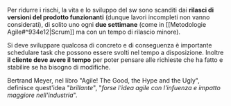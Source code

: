 Per ridurre i rischi, la vita e lo sviluppo del sw sono scanditi dai **rilasci di versioni del prodotto funzionanti** (dunque lavori incompleti non vanno considerati), di solito uno ogni **due settimane** (come in [[Metodologie Agile#^934e12|Scrum]] ma con un tempo di rilascio minore).

Si deve sviluppare qualcosa di concreto e di conseguenza è importante schedulare task che possono essere svolti nel tempo a disposizione. Inoltre **il cliente deve avere il tempo** per poter pensare alle richieste che ha fatto e stabilire se ha bisogno di modifiche.

Bertrand Meyer, nel libro "Agile! The Good, the Hype and the Ugly", definisce quest'idea "*brillante*", "*forse l'idea agile con l'infuenza e impatto maggiore nell'industria*".